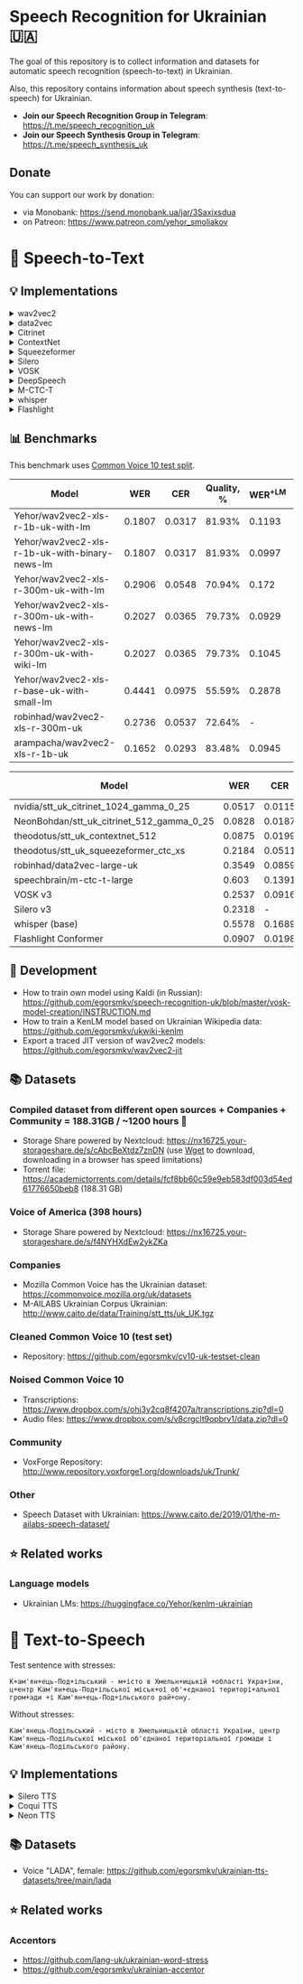 # Speech Recognition for Ukrainian 🇺🇦

The goal of this repository is to collect information and datasets for automatic speech recognition (speech-to-text) in Ukrainian.

Also, this repository contains information about speech synthesis (text-to-speech) for Ukrainian.

- **Join our Speech Recognition Group in Telegram**: https://t.me/speech_recognition_uk
- **Join our Speech Synthesis Group in Telegram**: https://t.me/speech_synthesis_uk

## Donate

You can support our work by donation:

- via Monobank: https://send.monobank.ua/jar/3Saxixsdua
- on Patreon: https://www.patreon.com/yehor_smoliakov

# 🎤 Speech-to-Text

## 💡 Implementations

<details><summary>wav2vec2</summary>
<p>
  
- 1B params (with language model based on small portion of data): https://huggingface.co/Yehor/wav2vec2-xls-r-1b-uk-with-lm
- 1B params (with language model based on News texts): https://huggingface.co/Yehor/wav2vec2-xls-r-1b-uk-with-news-lm
- 1B params (with binary language model based on News texts): https://huggingface.co/Yehor/wav2vec2-xls-r-1b-uk-with-binary-news-lm
- 1B params (with language model: OSCAR): https://huggingface.co/arampacha/wav2vec2-xls-r-1b-uk
- 1B params (with language model: OSCAR): https://huggingface.co/arampacha/wav2vec2-xls-r-1b-uk-cv
- 300M params (with language model based on small portion of data): https://huggingface.co/Yehor/wav2vec2-xls-r-300m-uk-with-lm
- 300M params (but without language model): https://huggingface.co/robinhad/wav2vec2-xls-r-300m-uk
- 300M params (with language model based on small portion of data): https://huggingface.co/Yehor/wav2vec2-xls-r-300m-uk-with-small-lm
- 300M params (with language model based on small portion of data) and noised data: https://huggingface.co/Yehor/wav2vec2-xls-r-300m-uk-with-small-lm-noisy
- 300M params (with language model based on News texts): https://huggingface.co/Yehor/wav2vec2-xls-r-300m-uk-with-news-lm
- 300M params (with language model based on Wikipedia texts): https://huggingface.co/Yehor/wav2vec2-xls-r-300m-uk-with-wiki-lm
- 90M params (with language model based on small portion of data): https://huggingface.co/Yehor/wav2vec2-xls-r-base-uk-with-small-lm
- 90M params (with language model based on small portion of data): https://huggingface.co/Yehor/wav2vec2-xls-r-base-uk-with-cv-lm
- ONNX model (1B and 300M models): https://github.com/egorsmkv/ukrainian-onnx-model

You can check demos out here: https://github.com/egorsmkv/wav2vec2-uk-demo
  
  </p>
</details>

<details><summary>data2vec</summary>
<p>
  
- data2vec-large: https://huggingface.co/robinhad/data2vec-large-uk
</p>
</details>

<details><summary>Citrinet</summary>
<p>
  
- NVIDIA Streaming Citrinet 1024 (uk): https://huggingface.co/nvidia/stt_uk_citrinet_1024_gamma_0_25
- NVIDIA Streaming Citrinet 512 (uk): https://huggingface.co/NeonBohdan/stt_uk_citrinet_512_gamma_0_25

</p>
</details>

<details><summary>ContextNet</summary>
<p>
  
- NVIDIA Streaming ContextNet 512 (uk): https://huggingface.co/theodotus/stt_uk_contextnet_512
  
  </p>
</details>

<details><summary>Squeezeformer</summary>
<p>

- Squeezeformer-CTC SM: https://huggingface.co/theodotus/stt_uk_squeezeformer_ctc_sm
    - Demo 1: https://huggingface.co/spaces/theodotus/streaming-asr-uk
    - Demo 2: https://huggingface.co/spaces/theodotus/buffered-asr-uk
- Squeezeformer-CTC XS: https://huggingface.co/theodotus/stt_uk_squeezeformer_ctc_xs
  
  </p>
</details>

<details><summary>Silero</summary>
<p>

- Silero Models ([link](https://github.com/snakers4/silero-models)), a `ua_v3` xxsmall model, see provided colab notebooks and examples, some performance benchmarks [here](https://github.com/snakers4/silero-models/wiki/Performance-Benchmarks#speed-benchmarks), full optimized / quantized model is ~30MB w/o major quality loss
- Silero v1: https://github.com/snakers4/silero-models (demo code: https://github.com/egorsmkv/ua-silero-demo, also there is a demo as a Telegram bot: https://t.me/ukr_stt_bot)

  </p>
</details>

<details><summary>VOSK</summary>
<p>
  
- VOSK v3 nano (with dynamic graph): https://drive.google.com/file/d/1Pwlxmtz7SPPm1DThBPM3u66nH6-Dsb1n/view?usp=sharing (73 mb)
- VOSK v3 small (with dynamic graph): https://drive.google.com/file/d/1Zkambkw2hfpLbMmpq2AR04-I7nhyjqtd/view?usp=sharing (133 mb)
- VOSK v3 (with dynamic graph): https://drive.google.com/file/d/12AdVn-EWFwEJXLzNvM0OB-utSNf7nJ4Q/view?usp=sharing (345 mb)
- VOSK v3: https://drive.google.com/file/d/17umTgQuvvWyUiCJXET1OZ3kWNfywPjW2/view?usp=sharing (343 mb)
- VOSK v2: https://drive.google.com/file/d/1MdlN3JWUe8bpCR9A0irEr-Icc1WiPgZs/view?usp=sharing (339 mb, demo code: https://github.com/egorsmkv/vosk-ukrainian-demo)
- VOSK v1: https://drive.google.com/file/d/1nzpXRd4Gtdi0YVxCFYzqtKKtw_tPZQfK/view?usp=sharing (87 mb, an old model with less trained data)

**Note**: VOSK models are [licensed under **Apache License 2.0**](https://github.com/igorsitdikov/vosk-api/blob/master/COPYING).

</p>
</details>

<details><summary>DeepSpeech</summary>
<p>

- [DeepSpeech](https://github.com/mozilla/DeepSpeech) using transfer learning from English model: https://github.com/robinhad/voice-recognition-ua
  - v0.5: https://github.com/robinhad/voice-recognition-ua/releases/tag/v0.5 (1230+ hours)
  - v0.4: https://github.com/robinhad/voice-recognition-ua/releases/tag/v0.4 (1230 hours)
  - v0.3: https://github.com/robinhad/voice-recognition-ua/releases/tag/v0.3 (751 hours)

</p>
</details>

<details><summary>M-CTC-T</summary>
<p>

- m-ctc-t-large: https://huggingface.co/speechbrain/m-ctc-t-large

</p>
</details>

<details><summary>whisper</summary>
<p>

- whisper: https://github.com/openai/whisper

</p>
</details>


<details><summary>Flashlight</summary>
<p>

- Flashlight Conformer: https://github.com/egorsmkv/flashlight-ukrainian

</p>
</details>

## 📊 Benchmarks

This benchmark uses [Common Voice 10 test split](https://github.com/egorsmkv/cv10-uk-testset-clean).

| Model | WER | CER | Quality, % | WER<sup>+LM</sup> | CER<sup>+LM</sup> | Quality<sup>+LM</sup>, % |
|-------|-----|-----|------------|------------------|-----|------------|
| Yehor/wav2vec2-xls-r-1b-uk-with-lm | 0.1807 | 0.0317 | 81.93% | 0.1193 | 0.0218 | 88.07% |
| Yehor/wav2vec2-xls-r-1b-uk-with-binary-news-lm | 0.1807 | 0.0317 | 81.93% | 0.0997 | 0.0191 | 90.03% |
| Yehor/wav2vec2-xls-r-300m-uk-with-lm | 0.2906 | 0.0548 | 70.94% | 0.172 | 0.0355 | 82.8% |
| Yehor/wav2vec2-xls-r-300m-uk-with-news-lm | 0.2027 | 0.0365 | 79.73% | 0.0929 | 0.019 | 90.71% |
| Yehor/wav2vec2-xls-r-300m-uk-with-wiki-lm | 0.2027 | 0.0365 | 79.73% | 0.1045 | 0.0208 | 89.55% |
| Yehor/wav2vec2-xls-r-base-uk-with-small-lm | 0.4441 | 0.0975 | 55.59% | 0.2878 | 0.0711 | 71.22% |
| robinhad/wav2vec2-xls-r-300m-uk | 0.2736 | 0.0537 | 72.64% | - | - | - |
| arampacha/wav2vec2-xls-r-1b-uk | 0.1652 | 0.0293 | 83.48% | 0.0945 | 0.0175 | 90.55% |


| Model | WER | CER | Quality, % |
|-------|-----|-----|------------|
| nvidia/stt_uk_citrinet_1024_gamma_0_25 | 0.0517 | 0.0115 | **94.83%** |
| NeonBohdan/stt_uk_citrinet_512_gamma_0_25 | 0.0828 | 0.0187 | **91.72%** |
| theodotus/stt_uk_contextnet_512 | 0.0875 | 0.0199 | 91.25% |
| theodotus/stt_uk_squeezeformer_ctc_xs | 0.2184 | 0.0511 | 78.16% |
| robinhad/data2vec-large-uk | 0.3549 | 0.0859 | 64.51% |
| speechbrain/m-ctc-t-large | 0.603 | 0.1391 | 39.7% |
| VOSK v3 | 0.2537 | 0.0916 | 74.63% |
| Silero v3 | 0.2318 | - | 76.82% |
| whisper (base) | 0.5578 | 0.1689 | 44.22% |
| Flashlight Conformer | 0.0907 | 0.0198 | 90.93% |

## 📖 Development

- How to train own model using Kaldi (in Russian): https://github.com/egorsmkv/speech-recognition-uk/blob/master/vosk-model-creation/INSTRUCTION.md
- How to train a KenLM model based on Ukrainian Wikipedia data: https://github.com/egorsmkv/ukwiki-kenlm
- Export a traced JIT version of wav2vec2 models: https://github.com/egorsmkv/wav2vec2-jit

## 📚 Datasets

### Compiled dataset from different open sources + Companies + Community = 188.31GB / ~1200 hours 💪

- Storage Share powered by Nextcloud: https://nx16725.your-storageshare.de/s/cAbcBeXtdz7znDN (use [Wget](https://www.gnu.org/software/wget) to download, downloading in a browser has speed limitations)
- Torrent file: https://academictorrents.com/details/fcf8bb60c59e9eb583df003d54ed61776650beb8 (188.31 GB)

### Voice of America (398 hours)

- Storage Share powered by Nextcloud: https://nx16725.your-storageshare.de/s/f4NYHXdEw2ykZKa

### Companies

- Mozilla Common Voice has the Ukrainian dataset: https://commonvoice.mozilla.org/uk/datasets
- M-AILABS Ukrainian Corpus  Ukrainian: http://www.caito.de/data/Training/stt_tts/uk_UK.tgz

### Cleaned Common Voice 10 (test set)

- Repository: https://github.com/egorsmkv/cv10-uk-testset-clean

### Noised Common Voice 10

- Transcriptions: https://www.dropbox.com/s/ohj3y2cq8f4207a/transcriptions.zip?dl=0
- Audio files: https://www.dropbox.com/s/v8crgclt9opbrv1/data.zip?dl=0

### Community

- VoxForge Repository: http://www.repository.voxforge1.org/downloads/uk/Trunk/

### Other

- Speech Dataset with Ukrainian: https://www.caito.de/2019/01/the-m-ailabs-speech-dataset/

## ⭐ Related works

### Language models

- Ukrainian LMs: https://huggingface.co/Yehor/kenlm-ukrainian

# 📢 Text-to-Speech

Test sentence with stresses:

```
К+ам'ян+ець-Под+ільський - м+істо в Хмельн+ицькій +області Укра+їни, ц+ентр Кам'ян+ець-Под+ільської міськ+ої об'+єднаної територі+альної гром+ади +і Кам'ян+ець-Под+ільського рай+ону.
```

Without stresses:

```
Кам'янець-Подільський - місто в Хмельницькій області України, центр Кам'янець-Подільської міської об'єднаної територіальної громади і Кам'янець-Подільського району.
```

## 💡 Implementations

<details><summary>Silero TTS</summary>
<p>

- [Silero TTS](https://github.com/snakers4/silero-models#text-to-speech), the voice "Mykyta"

https://user-images.githubusercontent.com/5759207/153086535-cfd923f4-e82a-496b-936c-e927589605af.mp4
  
</p>
</details>

<details><summary>Coqui TTS</summary>
<p>

- v1.0.0 using M-AILABS dataset: https://github.com/robinhad/ukrainian-tts/releases/tag/v1.0.0 (200,000 steps)

- v2.0.0 using Mykyta/Olena dataset: https://github.com/robinhad/ukrainian-tts/releases/tag/v2.0.0 (140,000 steps)

https://user-images.githubusercontent.com/5759207/167480982-275d8ca0-571f-4d21-b8d7-3776b3091956.mp4

</p>
</details>

<details><summary>Neon TTS</summary>
<p>

 - [Coqui TTS](https://github.com/coqui-ai/TTS) model implemented in the [Neon Coqui TTS Python Plugin](https://pypi.org/project/neon-tts-plugin-coqui/). An interactive demo is available [on huggingface](https://huggingface.co/spaces/neongeckocom/neon-tts-plugin-coqui). This model and others can be downloaded [from huggingface](https://huggingface.co/neongeckocom) and more information can be found at [neon.ai](https://neon.ai/languages)

https://user-images.githubusercontent.com/96498856/170762023-d4b3f6d7-d756-4cb7-89de-dc50e9049b96.mp4

</p>
</details>

## 📚 Datasets

- Voice "LADA", female: https://github.com/egorsmkv/ukrainian-tts-datasets/tree/main/lada

## ⭐ Related works

### Accentors

- https://github.com/lang-uk/ukrainian-word-stress
- https://github.com/egorsmkv/ukrainian-accentor
